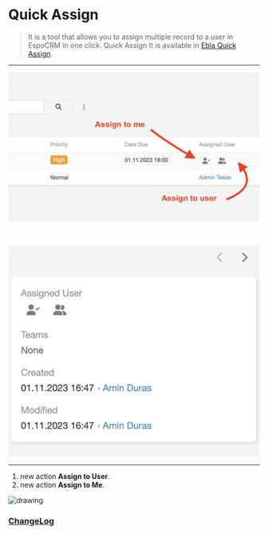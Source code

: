 # Quick Assign <a href="https://www.eblasoft.com.tr/espocrm-extension-page/espocrmquick-assign" target="_blank" id="ext-version" data-id="64be50a26090b021e"></a>

> It is a tool that allows you to assign multiple record to a user in EspoCRM in one click.
> Quick Assign It is available in [Ebla Quick Assign](https://www.eblasoft.com.tr/espocrm-extension-page/quick-assign).

---

![Quick Assign](../../_static/images/espocrm-extensions/quick-assign/quick-assign.png)

<br>

![Quick Assign](../../_static/images/espocrm-extensions/quick-assign/quick-assign-1.png)

---

1. new action **Assign to User**.
2. new action **Assign to Me**.

<img src="https://eblasoft.github.io/documentation/_static/images/espocrm-extensions/quick-assign/quick-assign-op.png" alt="drawing" style="width:200px;"/>

<br>

### <font color=gray> [ChangeLog](changelog.md) </font>

